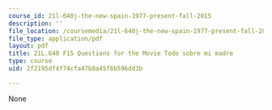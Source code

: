 ```yaml
---
course_id: 21l-640j-the-new-spain-1977-present-fall-2015
description: ''
file_location: /coursemedia/21l-640j-the-new-spain-1977-present-fall-2015/2f2195df4f74cfa47b8a45f6b596dd3b_MIT21L_640JF15_Todo.pdf
file_type: application/pdf
layout: pdf
title: 21L.640 F15 Questions for the Movie Todo sobre mi madre
type: course
uid: 2f2195df4f74cfa47b8a45f6b596dd3b

---
```

None